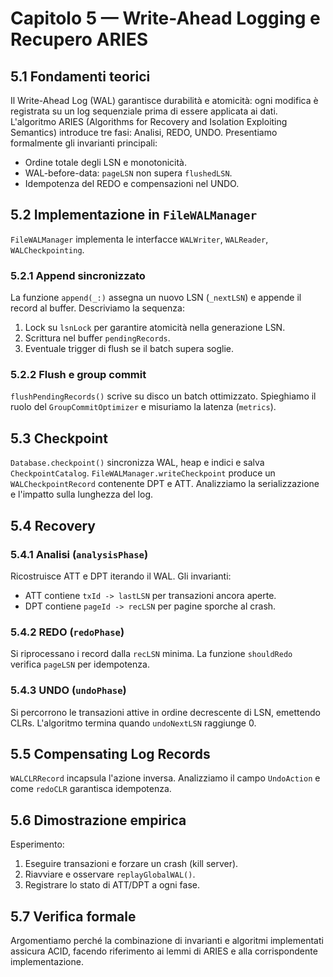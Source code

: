 # Capitolo 5 — Write-Ahead Logging e Recupero ARIES

## 5.1 Fondamenti teorici
Il Write-Ahead Log (WAL) garantisce durabilità e atomicità: ogni modifica è registrata su un log sequenziale prima di essere applicata ai dati. L'algoritmo ARIES (Algorithms for Recovery and Isolation Exploiting Semantics) introduce tre fasi: Analisi, REDO, UNDO. Presentiamo formalmente gli invarianti principali:
- Ordine totale degli LSN e monotonicità.
- WAL-before-data: `pageLSN` non supera `flushedLSN`.
- Idempotenza del REDO e compensazioni nel UNDO.

## 5.2 Implementazione in `FileWALManager`
`FileWALManager` implementa le interfacce `WALWriter`, `WALReader`, `WALCheckpointing`.

### 5.2.1 Append sincronizzato
La funzione `append(_:)` assegna un nuovo LSN (`_nextLSN`) e appende il record al buffer. Descriviamo la sequenza:
1. Lock su `lsnLock` per garantire atomicità nella generazione LSN.
2. Scrittura nel buffer `pendingRecords`.
3. Eventuale trigger di flush se il batch supera soglie.

### 5.2.2 Flush e group commit
`flushPendingRecords()` scrive su disco un batch ottimizzato. Spieghiamo il ruolo del `GroupCommitOptimizer` e misuriamo la latenza (`metrics`).

## 5.3 Checkpoint
`Database.checkpoint()` sincronizza WAL, heap e indici e salva `CheckpointCatalog`. `FileWALManager.writeCheckpoint` produce un `WALCheckpointRecord` contenente DPT e ATT. Analizziamo la serializzazione e l'impatto sulla lunghezza del log.

## 5.4 Recovery
### 5.4.1 Analisi (`analysisPhase`)
Ricostruisce ATT e DPT iterando il WAL. Gli invarianti:
- ATT contiene `txId -> lastLSN` per transazioni ancora aperte.
- DPT contiene `pageId -> recLSN` per pagine sporche al crash.

### 5.4.2 REDO (`redoPhase`)
Si riprocessano i record dalla `recLSN` minima. La funzione `shouldRedo` verifica `pageLSN` per idempotenza.

### 5.4.3 UNDO (`undoPhase`)
Si percorrono le transazioni attive in ordine decrescente di LSN, emettendo CLRs. L'algoritmo termina quando `undoNextLSN` raggiunge 0.

## 5.5 Compensating Log Records
`WALCLRRecord` incapsula l'azione inversa. Analizziamo il campo `UndoAction` e come `redoCLR` garantisca idempotenza.

## 5.6 Dimostrazione empirica
Esperimento:
1. Eseguire transazioni e forzare un crash (kill server).
2. Riavviare e osservare `replayGlobalWAL()`.
3. Registrare lo stato di ATT/DPT a ogni fase.

## 5.7 Verifica formale
Argomentiamo perché la combinazione di invarianti e algoritmi implementati assicura ACID, facendo riferimento ai lemmi di ARIES e alla corrispondente implementazione.
